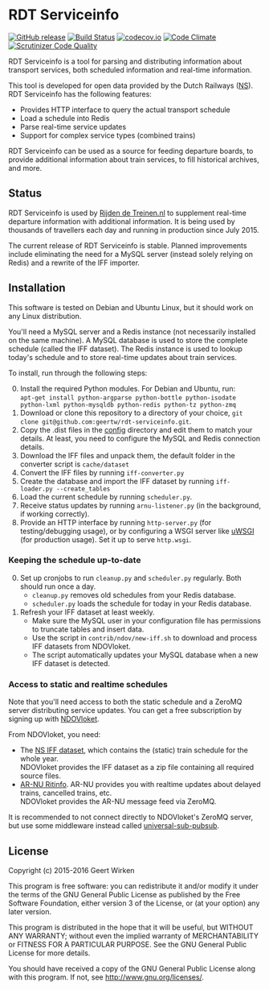 RDT Serviceinfo
===============

[![GitHub release](https://img.shields.io/github/release/geertw/rdt-serviceinfo.svg)](https://github.com/geertw/rdt-serviceinfo/releases)
[![Build Status](https://travis-ci.org/geertw/rdt-serviceinfo.svg?branch=master)](https://travis-ci.org/geertw/rdt-serviceinfo)
[![codecov.io](https://codecov.io/github/geertw/rdt-serviceinfo/coverage.svg?branch=master)](https://codecov.io/github/geertw/rdt-serviceinfo?branch=master)
[![Code Climate](https://codeclimate.com/github/geertw/rdt-serviceinfo/badges/gpa.svg)](https://codeclimate.com/github/geertw/rdt-serviceinfo)
[![Scrutinizer Code Quality](https://scrutinizer-ci.com/g/geertw/rdt-serviceinfo/badges/quality-score.png?b=master)](https://scrutinizer-ci.com/g/geertw/rdt-serviceinfo/?branch=master)

RDT Serviceinfo is a tool for parsing and distributing information about
transport services, both scheduled information and real-time information.

This tool is developed for open data provided by the Dutch Railways ([NS](http://www.ns.nl/)).
RDT Serviceinfo has the following features:

* Provides HTTP interface to query the actual transport schedule
* Load a schedule into Redis
* Parse real-time service updates
* Support for complex service types (combined trains)

RDT Serviceinfo can be used as a source for feeding departure boards, to provide
additional information about train services, to fill historical archives, and more.

Status
------

RDT Serviceinfo is used by [Rijden de Treinen.nl](http://www.rijdendetreinen.nl/) to supplement
real-time departure information with additional information. It is being used by thousands of
travellers each day and running in production since July 2015.

The current release of RDT Serviceinfo is stable. Planned improvements include eliminating the
need for a MySQL server (instead solely relying on Redis) and a rewrite of the IFF importer.

Installation
------------

This software is tested on Debian and Ubuntu Linux, but it should work on any Linux distribution.

You'll need a MySQL server and a Redis instance (not necessarily installed on the same machine).
A MySQL database is used to store the complete schedule (called the IFF dataset).
The Redis instance is used to lookup today's schedule and to store real-time updates about train services.

To install, run through the following steps:

0. Install the required Python modules. For Debian and Ubuntu, run:  
   `apt-get install python-argparse python-bottle python-isodate python-lxml python-mysqldb python-redis python-tz python-zmq`
0. Download or clone this repository to a directory of your choice, `git clone git@github.com:geertw/rdt-serviceinfo.git`.
0. Copy the .dist files in the [config](config) directory and edit them to match your details.
   At least, you need to configure the MySQL and Redis connection details.
0. Download the IFF files and unpack them, the default folder in the converter script is `cache/dataset`
0. Convert the IFF files by running `iff-converter.py`
0. Create the database and import the IFF dataset by running `iff-loader.py --create_tables`
0. Load the current schedule by running `scheduler.py`.
0. Receive status updates by running `arnu-listener.py` (in the background, if working correctly).
0. Provide an HTTP interface by running `http-server.py` (for testing/debugging usage),
   or by configuring a WSGI server like [uWSGI](https://github.com/unbit/uwsgi) (for production usage).
   Set it up to serve `http.wsgi`.

### Keeping the schedule up-to-date

0. Set up cronjobs to run `cleanup.py` and `scheduler.py` regularly. Both should run once a day.
    - `cleanup.py` removes old schedules from your Redis database.
    - `scheduler.py` loads the schedule for today in your Redis database.
0. Refresh your IFF dataset at least weekly.
    - Make sure the MySQL user in your configuration file has permissions to truncate tables and insert data.
    - Use the script in `contrib/ndov/new-iff.sh` to download and process IFF datasets from NDOVloket.
    - The script automatically updates your MySQL database when a new IFF dataset is detected.

### Access to static and realtime schedules

Note that you'll need access to both the static schedule and a ZeroMQ server
distributing service updates. You can get a free subscription by signing up
with [NDOVloket](https://www.ndovloket.nl/).

From NDOVloket, you need:

- The [NS IFF dataset](https://ndovloket.nl/documentatie.html), which contains the (static) train schedule for the whole year.  
  NDOVloket provides the IFF dataset as a zip file containing all required source files.
- [AR-NU Ritinfo](https://ndovloket.nl/documentatie.html). AR-NU provides you with realtime updates about delayed trains, cancelled trains, etc.  
  NDOVloket provides the AR-NU message feed via ZeroMQ.

It is recommended to not connect directly to NDOVloket's ZeroMQ server, but
use some middleware instead called [universal-sub-pubsub](https://github.com/StichtingOpenGeo/universal).

License
-------

Copyright (c) 2015-2016 Geert Wirken

This program is free software: you can redistribute it and/or modify
it under the terms of the GNU General Public License as published by
the Free Software Foundation, either version 3 of the License, or
(at your option) any later version.

This program is distributed in the hope that it will be useful,
but WITHOUT ANY WARRANTY; without even the implied warranty of
MERCHANTABILITY or FITNESS FOR A PARTICULAR PURPOSE.  See the
GNU General Public License for more details.

You should have received a copy of the GNU General Public License
along with this program.  If not, see <http://www.gnu.org/licenses/>.
